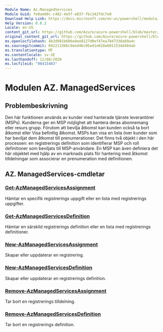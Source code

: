 ```yaml
---
Module Name: Az.ManagedServices
Module Guid: fe0ae00c-c482-4e5f-a837-fbc342fdc7e0
Download Help Link: https://docs.microsoft.com/en-us/powershell/module/az.managedservices
Help Version: 0.0.2
Locale: en-US
content_git_url: https://github.com/Azure/azure-powershell/blob/master/src/ManagedServices/ManagedServices/help/Az.ManagedServices.md
original_content_git_url: https://github.com/Azure/azure-powershell/blob/master/src/ManagedServices/ManagedServices/help/Az.ManagedServices.md
ms.openlocfilehash: 4b3d901b606e9ee8127d0ef47ea7847338a69a4c
ms.sourcegitcommit: 04221336bc9eed46c05ed1e828a6811534d4b4ab
ms.translationtype: MT
ms.contentlocale: sv-SE
ms.lasthandoff: 12/08/2020
ms.locfileid: "98415483"
---
```

# Modulen AZ. ManagedServices
## Problembeskrivning
Den här funktionen används av kunder med hanterade tjänste leverantörer (MSPs). Kunderna ger en MSP möjlighet att hantera deras abonnemang eller resurs grupp. Förutom att bevilja åtkomst kan kunden också ta bort åtkomst eller Visa befintlig åtkomst. MSPs kan visa en lista över kunder som har beviljat dem åtkomst till prenumerationer. Det finns två objekt i den här processen: en registrerings definition som identifierar MSP och roll definitioner som beviljats till MSP-användare. En MSP kan även definiera det här objektet med hjälp av en marknads plats för hantering med åtkomst tilldelningar som associerar en prenumeration med definitionen.

## AZ. ManagedServices-cmdletar
### [Get-AzManagedServicesAssignment](Get-AzManagedServicesAssignment.md)
Hämtar en specifik registrerings uppgift eller en lista med registrerings uppgifter.

### [Get-AzManagedServicesDefinition](Get-AzManagedServicesDefinition.md)
Hämtar en särskild registrerings definition eller en lista med registrerings definitioner.

### [New-AzManagedServicesAssignment](New-AzManagedServicesAssignment.md)
Skapar eller uppdaterar en registrering.

### [New-AzManagedServicesDefinition](New-AzManagedServicesDefinition.md)
Skapar eller uppdaterar en registrerings definition.

### [Remove-AzManagedServicesAssignment](Remove-AzManagedServicesAssignment.md)
Tar bort en registrerings tilldelning.

### [Remove-AzManagedServicesDefinition](Remove-AzManagedServicesDefinition.md)
Tar bort en registrerings definition.
